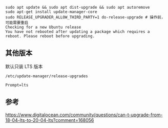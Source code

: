 ```shell
sudo apt update && sudo apt dist-upgrade && sudo apt autoremove
sudo apt-get install update-manager-core
sudo RELEASE_UPGRADER_ALLOW_THIRD_PARTY=1 do-release-upgrade # 操作前，可能需要重启
Checking for a new Ubuntu release
You have not rebooted after updating a package which requires a reboot. Please reboot before upgrading.
```

##  其他版本

默认只装 LTS 版本

`/etc/update-manager/release-upgrades`

`Prompt=lts`

## 参考

https://www.digitalocean.com/community/questions/can-t-upgrade-from-18-04-lts-to-20-04-lts?comment=168056
